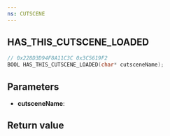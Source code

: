 ```yaml
---
ns: CUTSCENE
---
```

## HAS_THIS_CUTSCENE_LOADED

```c
// 0x228D3D94F8A11C3C 0x3C5619F2
BOOL HAS_THIS_CUTSCENE_LOADED(char* cutsceneName);
```


## Parameters
* **cutsceneName**: 

## Return value
